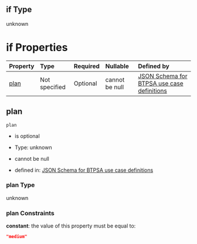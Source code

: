 ## if Type

unknown

# if Properties

| Property      | Type          | Required | Nullable       | Defined by                                                                                                                                                                                                                                  |
| :------------ | :------------ | :------- | :------------- | :------------------------------------------------------------------------------------------------------------------------------------------------------------------------------------------------------------------------------------------ |
| [plan](#plan) | Not specified | Optional | cannot be null | [JSON Schema for BTPSA use case definitions](btpsa-usecase-properties-services-items-allof-1-then-allof-73-then-allof-2-if-properties-plan.md "undefined#/properties/services/items/allOf/1/then/allOf/73/then/allOf/2/if/properties/plan") |

## plan



`plan`

*   is optional

*   Type: unknown

*   cannot be null

*   defined in: [JSON Schema for BTPSA use case definitions](btpsa-usecase-properties-services-items-allof-1-then-allof-73-then-allof-2-if-properties-plan.md "undefined#/properties/services/items/allOf/1/then/allOf/73/then/allOf/2/if/properties/plan")

### plan Type

unknown

### plan Constraints

**constant**: the value of this property must be equal to:

```json
"medium"
```
